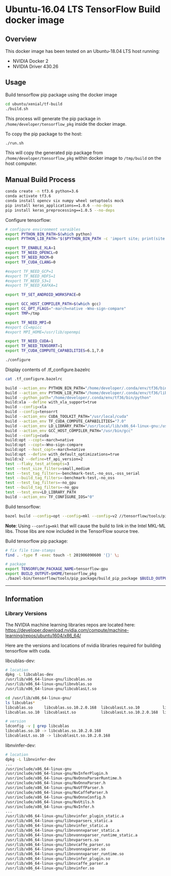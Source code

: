 # Ubuntu-16.04 LTS TensorFlow Build docker image

## Overview

This docker image has been tested on an Ubuntu-18.04 LTS host running:
- NVIDIA Docker 2
- NVIDIA Driver 430.26

## Usage

Build tensorflow pip package using the docker image
```bash
cd ubuntu/xenial/tf-build
./build.sh
```

This process will generate the pip package in `/home/developer/tensorflow_pkg` inside the docker image.

To copy the pip package to the host:
```bash
./run.sh
```

This will copy the generated pip package from `/home/developer/tensorflow_pkg` within docker image to `/tmp/build` on the host computer.


## Manual Build Process

```bash
conda create -n tf3.6 python=3.6
conda activate tf3.6
conda install opencv six numpy wheel setuptools mock
pip install keras_applications==1.0.6 --no-deps
pip install keras_preprocessing==1.0.5 --no-deps
```

Configure tensorflow:
```bash
# configure environment varaibles
export PYTHON_BIN_PATH=$(which python)
export PYTHON_LIB_PATH="$($PYTHON_BIN_PATH -c 'import site; print(site.getsitepackages()[0])')"

export TF_ENABLE_XLA=1
export TF_NEED_OPENCL=0
export TF_NEED_ROCM=0
export TF_CUDA_CLANG=0

#export TF_NEED_GCP=1
#export TF_NEED_HDFS=1
#export TF_NEED_S3=1
#export TF_NEED_KAFKA=1

export TF_SET_ANDROID_WORKSPACE=0

export GCC_HOST_COMPILER_PATH=$(which gcc)
export CC_OPT_FLAGS="-march=native -Wno-sign-compare"
export TMP=/tmp

export TF_NEED_MPI=0
#export CC=mpicc
#export MPI_HOME=/usr/lib/openmpi

export TF_NEED_CUDA=1
export TF_NEED_TENSORRT=1
export TF_CUDA_COMPUTE_CAPABILITIES=6.1,7.0

./configure
```

Display contents of .tf_configure.bazelrc
```bash
cat .tf_configure.bazelrc

build --action_env PYTHON_BIN_PATH="/home/developer/.conda/env/tf36/bin/python"
build --action_env PYTHON_LIB_PATH="/home/developer/.conda/env/tf36/lib/python3.6/site-packages"
build --python_path="/home/developer/.conda/env/tf36/bin/python"
build:xla --define with_xla_support=true
build --config=xla
build --config=tensorrt
build --action_env CUDA_TOOLKIT_PATH="/usr/local/cuda"
build --action_env TF_CUDA_COMPUTE_CAPABILITIES="7.0"
build --action_env LD_LIBRARY_PATH="/usr/local/lib/x86_64-linux-gnu:/usr/local/lib/i386-linux-gnu:/usr/lib/x86_64-linux-gnu:/usr/lib/i386-linux-gnu:/usr/local/nvidia/lib:/usr/local/nvidia/lib64:/usr/local/nvidia/lib:/usr/local/nvidia/lib64"
build --action_env GCC_HOST_COMPILER_PATH="/usr/bin/gcc"
build --config=cuda
build:opt --copt=-march=native
build:opt --copt=-Wno-sign-compare
build:opt --host_copt=-march=native
build:opt --define with_default_optimizations=true
build:v2 --define=tf_api_version=2
test --flaky_test_attempts=3
test --test_size_filters=small,medium
test --test_tag_filters=-benchmark-test,-no_oss,-oss_serial
test --build_tag_filters=-benchmark-test,-no_oss
test --test_tag_filters=-no_gpu
test --build_tag_filters=-no_gpu
test --test_env=LD_LIBRARY_PATH
build --action_env TF_CONFIGURE_IOS="0"
```

Build tensorflow:
```bash
bazel build --config=opt --config=mkl --config=v2 //tensorflow/tools/pip_package:build_pip_package
```
**Note**: Using `--config=mkl` that will cause the build to link in the Intel MKL-ML libs. Those libs are now included in the TensorFlow source tree.


Build tensorflow pip package:
```bash
# fix file time-stamps
find . -type f -exec touch -t 201906090600 '{}' \;

# package
export TENSORFLOW_PACKAGE_NAME=tensorflow-gpu
export BUILD_OUTPUT=$HOME/tensorflow_pkg
./bazel-bin/tensorflow/tools/pip_package/build_pip_package $BUILD_OUTPUT --project_name $TENSORFLOW_PACKAGE_NAME
```

----

## Information

### Library Versions

The NVIDIA machine learning libraries repos are located here:
https://developer.download.nvidia.com/compute/machine-learning/repos/ubuntu1604/x86_64/

Here are the versions and locations of nvidia libraries required for building tensorflow with cuda.

libcublas-dev:
```bash
# location
dpkg -L libcublas-dev
/usr/lib/x86_64-linux-gnu/libcublas.so
/usr/lib/x86_64-linux-gnu/libnvblas.so
/usr/lib/x86_64-linux-gnu/libcublasLt.so

cd /usr/lib/x86_64-linux-gnu/
ls libcublas*
libcublas.so     libcublas.so.10.2.0.168  libcublasLt.so.10          libcublasLt_static.a
libcublas.so.10  libcublasLt.so           libcublasLt.so.10.2.0.168  libcublas_static.a

# version
ldconfig -v | grep libcublas
libcublas.so.10 -> libcublas.so.10.2.0.168
libcublasLt.so.10 -> libcublasLt.so.10.2.0.168
```

libnvinfer-dev:
```bash
# location
dpkg -L libnvinfer-dev
...
/usr/include/x86_64-linux-gnu
/usr/include/x86_64-linux-gnu/NvInferPlugin.h
/usr/include/x86_64-linux-gnu/NvOnnxParserRuntime.h
/usr/include/x86_64-linux-gnu/NvOnnxParser.h
/usr/include/x86_64-linux-gnu/NvUffParser.h
/usr/include/x86_64-linux-gnu/NvCaffeParser.h
/usr/include/x86_64-linux-gnu/NvOnnxConfig.h
/usr/include/x86_64-linux-gnu/NvUtils.h
/usr/include/x86_64-linux-gnu/NvInfer.h
...
/usr/lib/x86_64-linux-gnu/libnvinfer_plugin_static.a
/usr/lib/x86_64-linux-gnu/libnvparsers_static.a
/usr/lib/x86_64-linux-gnu/libnvinfer_static.a
/usr/lib/x86_64-linux-gnu/libnvonnxparser_static.a
/usr/lib/x86_64-linux-gnu/libnvonnxparser_runtime_static.a
/usr/lib/x86_64-linux-gnu/libnvparsers.so
/usr/lib/x86_64-linux-gnu/libnvcaffe_parser.so
/usr/lib/x86_64-linux-gnu/libnvonnxparser.so
/usr/lib/x86_64-linux-gnu/libnvonnxparser_runtime.so
/usr/lib/x86_64-linux-gnu/libnvinfer_plugin.so
/usr/lib/x86_64-linux-gnu/libnvcaffe_parser.a
/usr/lib/x86_64-linux-gnu/libnvinfer.so
```
